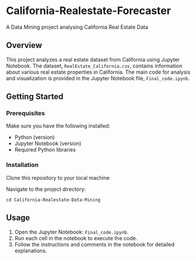 # California-Realestate-Forecaster



A Data Mining project analysing California Real Estate Data

## Overview

This project analyzes a real estate dataset from California using Jupyter Notebook. The dataset, `RealEstate_California.csv`, contains information about various real estate properties in California. The main code for analysis and visualization is provided in the Jupyter Notebook file, `Final_code.ipynb`.

## Getting Started

### Prerequisites

Make sure you have the following installed:

- Python (version)
- Jupyter Notebook (version)
- Required Python libraries

### Installation

Clone this repository to your local machine

Navigate to the project directory:


```cd California-Realestate-Data-Mining```


## Usage

1. Open the Jupyter Notebook: `Final_code.ipynb`.
2. Run each cell in the notebook to execute the code.
3. Follow the instructions and comments in the notebook for detailed explanations.


